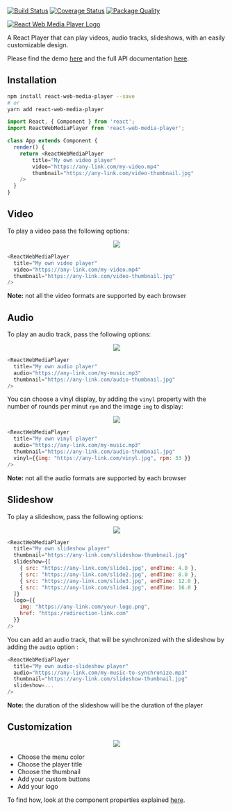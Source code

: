 [![Build Status](https://travis-ci.org/JohannC/React-Web-Media-Player.svg?branch=master)](https://travis-ci.org/JohannC/React-Web-Media-Player)
[![Coverage Status](https://coveralls.io/repos/github/JohannC/React-Web-Media-Player/badge.svg?branch=master)](https://coveralls.io/github/JohannC/React-Web-Media-Player?branch=master)
[![Package Quality](https://npm.packagequality.com/shield/react-web-media-player.svg)](https://packagequality.com/#?package=react-web-media-player)

[![React Web Media Player Logo](https://nusid.net/banner-title-medium.jpg)](#)

A React Player that can play videos, audio tracks, slideshows, with an easily customizable design.

Please find the demo [here](https://react-web-media-player.herokuapp.com/) and the full API documentation [here](https://react-web-media-player.herokuapp.com/docs).

## Installation

```bash
npm install react-web-media-player --save
# or
yarn add react-web-media-player
```
```javascript
import React, { Component } from 'react';
import ReactWebMediaPlayer from 'react-web-media-player';

class App extends Component {
  render() {
    return <ReactWebMediaPlayer
        title="My own video player"
        video="https://any-link.com/my-video.mp4" 
        thumbnail="https://any-link.com/video-thumbnail.jpg"
    />
  }
}
```

## Video

To play a video pass the following options:

<p align="center">
  <img src="https://nusid.net/video-played.jpg">
</p>

```javascript
<ReactWebMediaPlayer
  title="My own video player"
  video="https://any-link.com/my-video.mp4" 
  thumbnail="https://any-link.com/video-thumbnail.jpg"
/>
```
**Note:** not all the video formats are supported by each browser

## Audio

To play an audio track, pass the following options:

<p align="center">
  <img src="https://nusid.net/audio.jpg">
</p>

```javascript
<ReactWebMediaPlayer
  title="My own audio player"
  audio="https://any-link.com/my-music.mp3" 
  thumbnail="https://any-link.com/audio-thumbnail.jpg"
/>
```
You can choose a vinyl display, by adding the `vinyl` property with the number of rounds per minut `rpm` and the image `img` to display:

<p align="center">
  <img src="https://nusid.net/vinyl.jpg">
</p>

```javascript
<ReactWebMediaPlayer
  title="My own vinyl player"
  audio="https://any-link.com/my-music.mp3" 
  thumbnail="https://any-link.com/audio-thumbnail.jpg"
  vinyl={{img: "https://any-link.com/vinyl.jpg", rpm: 33 }}
/>
```

**Note:** not all the audio formats are supported by each browser

## Slideshow

To play a slideshow, pass the following options:

<p align="center">
  <img src="https://nusid.net/slideshow.jpg">
</p>

```javascript
<ReactWebMediaPlayer
  title="My own slideshow player"
  thumbnail="https://any-link.com/slideshow-thumbnail.jpg"
  slideshow={[
    { src: "https://any-link.com/slide1.jpg", endTime: 4.0 },
    { src: "https://any-link.com/slide2.jpg", endTime: 8.0 },
    { src: "https://any-link.com/slide3.jpg", endTime: 12.0 },
    { src: "https://any-link.com/slide4.jpg", endTime: 16.0 }
  ]}
  logo={{ 
    img: "https://any-link.com/your-logo.png", 
    href: "https:/redirection-link.com" 
  }}
/>

```

You can add an audio track, that will be synchronized with the slideshow by adding the `audio` option :

```javascript
<ReactWebMediaPlayer
  title="My own audio-slideshow player"
  audio="https://any-link.com/my-music-to-synchronize.mp3" 
  thumbnail="https://any-link.com/slideshow-thumbnail.jpg"
  slideshow=...
/>
```

**Note:** the duration of the slideshow will be the duration of the player

## Customization

<p align="center">
  <img src="https://react-web-media-player.herokuapp.com//static/media/custom.f8638e76.png" />
</p>

- Choose the menu color
- Choose the player title
- Choose the thumbnail
- Add your custom buttons
- Add your logo

To find how, look at the component properties explained [here](https://react-web-media-player.herokuapp.com/docs).